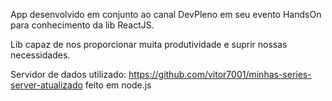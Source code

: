 App desenvolvido em conjunto ao canal DevPleno em seu evento HandsOn para conhecimento da lib ReactJS.

Lib capaz de nos proporcionar muita produtividade e suprir nossas necessidades.

Servidor de dados utilizado: https://github.com/vitor7001/minhas-series-server-atualizado
feito em node.js